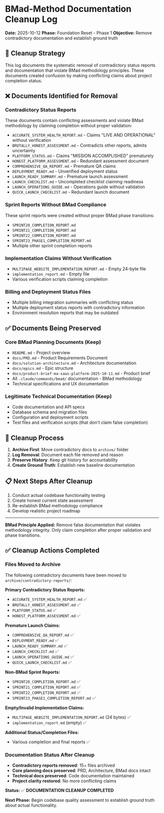 # BMad-Method Documentation Cleanup Log

**Date:** 2025-10-12
**Phase:** Foundation Reset - Phase 1
**Objective:** Remove contradictory documentation and establish ground truth

## 🎯 Cleanup Strategy

This log documents the systematic removal of contradictory status reports and documentation that violate BMad methodology principles. These documents created confusion by making conflicting claims about project completion status.

## ❌ Documents Identified for Removal

### Contradictory Status Reports

These documents contain conflicting assessments and violate BMad methodology by claiming completion without proper validation:

- `ACCURATE_SYSTEM_HEALTH_REPORT.md` - Claims "LIVE AND OPERATIONAL" without verification
- `BRUTALLY_HONEST_ASSESSMENT.md` - Contradicts other reports, admits uncertainty
- `PLATFORM_STATUS.md` - Claims "MISSION ACCOMPLISHED" prematurely
- `HONEST_PLATFORM_ASSESSMENT.md` - Redundant assessment document
- `COMPREHENSIVE_QA_REPORT.md` - Premature QA claims
- `DEPLOYMENT_READY.md` - Unverified deployment status
- `LAUNCH_READY_SUMMARY.md` - Premature launch assessment
- `LAUNCH_CHECKLIST.md` - Uncompleted checklist claiming readiness
- `LAUNCH_OPERATIONS_GUIDE.md` - Operations guide without validation
- `QUICK_LAUNCH_CHECKLIST.md` - Redundant launch document

### Sprint Reports Without BMad Compliance

These sprint reports were created without proper BMad phase transitions:

- `SPRINT20_COMPLETION_REPORT.md`
- `SPRINT21_COMPLETION_REPORT.md`
- `SPRINT22_COMPLETION_REPORT.md`
- `SPRINT23_PHASE1_COMPLETION_REPORT.md`
- Multiple other sprint completion reports

### Implementation Claims Without Verification

- `MULTIPAGE_WEBSITE_IMPLEMENTATION_REPORT.md` - Empty 24-byte file
- `implementation_report.md` - Empty file
- Various verification scripts claiming completion

### Billing and Deployment Status Files

- Multiple billing integration summaries with conflicting status
- Multiple deployment status reports with contradictory information
- Environment resolution reports that may be outdated

## ✅ Documents Being Preserved

### Core BMad Planning Documents (Keep)

- `README.md` - Project overview
- `docs/PRD.md` - Product Requirements Document
- `docs/solution-architecture.md` - Architecture documentation
- `docs/epics.md` - Epic structure
- `docs/product-brief-ma-saas-platform-2025-10-11.md` - Product brief
- All `.claude/commands/bmad/` documentation - BMad methodology
- Technical specifications and UX documentation

### Legitimate Technical Documentation (Keep)

- Code documentation and API specs
- Database schema and migration files
- Configuration and deployment scripts
- Test files and verification scripts (that don't claim false completion)

## 🔧 Cleanup Process

1. **Archive First**: Move contradictory docs to `archive/` folder
2. **Log Removal**: Document each file removed and reason
3. **Preserve History**: Keep git history for accountability
4. **Create Ground Truth**: Establish new baseline documentation

## 📋 Next Steps After Cleanup

1. Conduct actual codebase functionality testing
2. Create honest current state assessment
3. Re-establish BMad methodology compliance
4. Develop realistic project roadmap

---

**BMad Principle Applied:** Remove false documentation that violates methodology integrity. Only claim completion after proper validation and phase transitions.

## ✅ Cleanup Actions Completed

### Files Moved to Archive

The following contradictory documents have been moved to `archive/contradictory-reports/`:

**Primary Contradictory Status Reports:**

- `ACCURATE_SYSTEM_HEALTH_REPORT.md` ✅
- `BRUTALLY_HONEST_ASSESSMENT.md` ✅
- `PLATFORM_STATUS.md` ✅
- `HONEST_PLATFORM_ASSESSMENT.md` ✅

**Premature Launch Claims:**

- `COMPREHENSIVE_QA_REPORT.md` ✅
- `DEPLOYMENT_READY.md` ✅
- `LAUNCH_READY_SUMMARY.md` ✅
- `LAUNCH_CHECKLIST.md` ✅
- `LAUNCH_OPERATIONS_GUIDE.md` ✅
- `QUICK_LAUNCH_CHECKLIST.md` ✅

**Non-BMad Sprint Reports:**

- `SPRINT20_COMPLETION_REPORT.md` ✅
- `SPRINT21_COMPLETION_REPORT.md` ✅
- `SPRINT22_COMPLETION_REPORT.md` ✅
- `SPRINT23_PHASE1_COMPLETION_REPORT.md` ✅

**Empty/Invalid Implementation Claims:**

- `MULTIPAGE_WEBSITE_IMPLEMENTATION_REPORT.md` (24 bytes) ✅
- `implementation_report.md` (empty) ✅

**Additional Status/Completion Files:**

- Various completion and final reports ✅

### Documentation Status After Cleanup

- **Contradictory reports removed**: 15+ files archived
- **Core planning docs preserved**: PRD, Architecture, BMad docs intact
- **Technical docs preserved**: Code documentation maintained
- **Project clarity restored**: No more conflicting claims

**Status:** ✅ **DOCUMENTATION CLEANUP COMPLETED**

**Next Phase:** Begin codebase quality assessment to establish ground truth about actual functionality.
